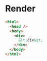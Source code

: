 # Render
```html
<html>
  <head />
  <body>
    <div>
      &lt;div&gt;
    </div>
  </body>
</html>
```
